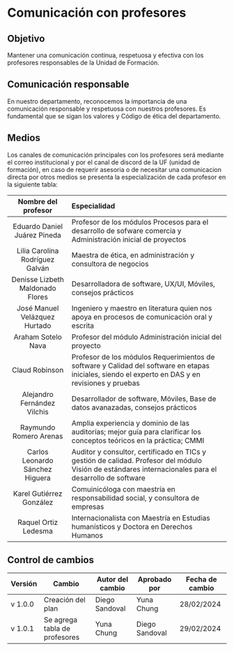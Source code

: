 # Comunicación con profesores

## Objetivo

Mantener una comunicación continua, respetuosa y efectiva con los profesores responsables de la Unidad de Formación.

## Comunicación responsable

En nuestro departamento, reconocemos la importancia de una comunicación responsable y respetuosa con nuestros profesores. 
Es fundamental que se sigan los valores y Código de ética del departamento.

## Medios

Los canales de comunicación principales con los profesores será mediante el correo institucional y por el canal de discord de la UF (unidad de formación), en caso de requerir asesoria o de necesitar una comunicacion directa por otros medios se presenta la especialización de cada profesor en la siguiente tabla:

| Nombre del profesor | Especialidad |
| :-----------------: | :---------- |
| Eduardo Daniel Juárez Pineda | Profesor de los módulos Procesos para el desarrollo de sofware comercia y Administración inicial de proyectos |
| Lilia Carolina Rodríguez Galván | Maestra de ética, en administración y consultora de negocios |
| Denisse Lizbeth Maldonado Flores | Desarrolladora de software, UX/UI, Móviles, consejos prácticos |
| José Manuel Velázquez Hurtado | Ingeniero y maestro en literatura quien nos apoya en procesos de comunicación oral y escrita |
| Araham Sotelo Nava | Profesor del módulo Administración inicial del proyecto |
| Claud Robinson | Profesor de los módulos Requerimientos de software y Calidad del software en etapas iniciales, siendo el experto en DAS y en revisiones y pruebas |
| Alejandro Fernández Vilchis | Desarrollador de software, Móviles, Base de datos avanazadas, consejos prácticos |
| Raymundo Romero Arenas | Amplia experiencia y dominio de las auditorías; mejor guía para clarificar los conceptos teóricos en la práctica; CMMI |
| Carlos Leonardo Sánchez Higuera | Auditor y consultor, certificado en TICs y gestión de calidad. Profesor del módulo Visión de estándares internacionales para el desarrollo de software |
| Karel Gutiérrez González | Comuinicóloga con maestría en responsabilidad social, y consultora de empresas |
| Raquel Ortiz Ledesma | Internacionalista con Maestría en Estudias humanísticos y Doctora en Derechos Humanos | 


## Control de cambios
| Versión | Cambio | Autor del cambio | Aprobado por | Fecha de cambio |
|---------|--------|------------------|--------------|-----------------|
| v 1.0.0 | Creación del plan| Diego Sandoval |  Yuna Chung | 28/02/2024 |
| v 1.0.1 | Se agrega tabla de profesores| Yuna Chung | Diego Sandoval  | 29/02/2024 |

